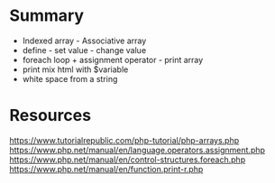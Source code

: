 
# Summary
 *  Indexed array - Associative array
 *  define - set value - change value
 *  foreach loop + assignment operator - print array
 *  print mix html with $variable
 *  white space from a string

# Resources
https://www.tutorialrepublic.com/php-tutorial/php-arrays.php
https://www.php.net/manual/en/language.operators.assignment.php
https://www.php.net/manual/en/control-structures.foreach.php
https://www.php.net/manual/en/function.print-r.php


